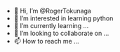 - 👋 Hi, I’m @RogerTokunaga
- 👀 I’m interested in learning python
- 🌱 I’m currently learning ...
- 💞️ I’m looking to collaborate on ...
- 📫 How to reach me ...

<!---
RogerTokunaga/RogerTokunaga is a ✨ special ✨ repository because its `README.md` (this file) appears on your GitHub profile.
You can click the Preview link to take a look at your changes.
--->
